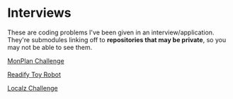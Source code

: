 # Interviews

These are coding problems I've been given in an interview/application. They're submodules linking off to **repositories that may be private**, so you may not be able to see them.

[MonPlan Challenge](https://github.com/nchlswhttkr/monplan-challenge)

[Readify Toy Robot](https://github.com/nchlswhttkr/readify-toy-robot)

[Localz Challenge](https://github.com/nchlswhttkr/localz-challenge)
